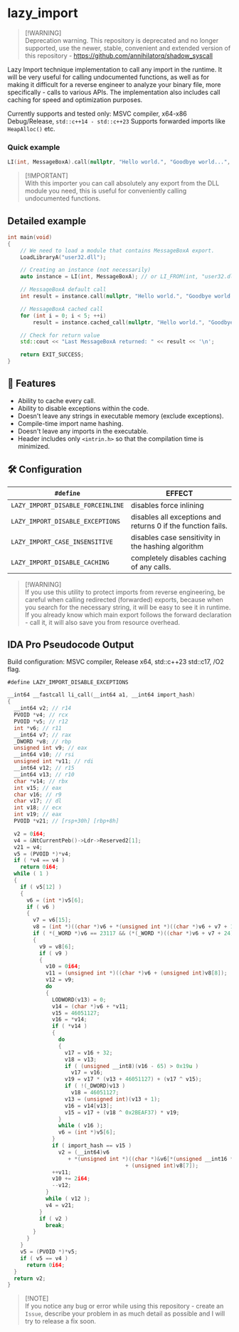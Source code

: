 # lazy_import

> [!WARNING]\
> Deprecation warning. This repository is deprecated and no longer supported, use the newer, stable, convenient and extended version of this repository - https://github.com/annihilatorq/shadow_syscall

Lazy Import technique implementation to call any import in the runtime. It will be very useful for calling undocumented functions, as well as for making it difficult for a reverse engineer to analyze your binary file, more specifically - calls to various APIs.
The implementation also includes call caching for speed and optimization purposes.

Currently supports and tested only: MSVC compiler, x64-x86 Debug/Release, `std::c++14 - std::c++23`
Supports forwarded imports like `HeapAlloc()` etc.

### Quick example
```cpp
LI(int, MessageBoxA).call(nullptr, "Hello world.", "Goodbye world...", MB_OK);
```

> [!IMPORTANT]\
> With this importer you can call absolutely any export from the DLL module you need, this is useful for conveniently calling undocumented functions.

## Detailed example

```cpp
int main(void)
{
    // We need to load a module that contains MessageBoxA export.
    LoadLibraryA("user32.dll");

    // Creating an instance (not necessarily)
    auto instance = LI(int, MessageBoxA); // or LI_FROM(int, "user32.dll", MessageBoxA);

    // MessageBoxA default call
    int result = instance.call(nullptr, "Hello world.", "Goodbye world...", MB_OK);

    // MessageBoxA cached call
    for (int i = 0; i < 5; ++i)
        result = instance.cached_call(nullptr, "Hello world.", "Goodbye world...", MB_OK);

    // Check for return value
    std::cout << "Last MessageBoxA returned: " << result << '\n';

    return EXIT_SUCCESS;
}
```

## 🚀 Features

- Ability to cache every call.
- Ability to disable exceptions within the code.
- Doesn't leave any strings in executable memory (exclude exceptions).
- Compile-time import name hashing.
- Doesn't leave any imports in the executable.
- Header includes only `<intrin.h>` so that the compilation time is minimized.

## 🛠️ Configuration

| `#define`                                 | EFFECT                                                                                  |
| ----------------------------------------- | --------------------------------------------------------------------------------------- |
| `LAZY_IMPORT_DISABLE_FORCEINLINE`         | disables force inlining                                                                 |
| `LAZY_IMPORT_DISABLE_EXCEPTIONS`          | disables all exceptions and returns 0 if the function fails.                            |
| `LAZY_IMPORT_CASE_INSENSITIVE`            | disables case sensitivity in the hashing algorithm                                      |
| `LAZY_IMPORT_DISABLE_CACHING`             | completely disables caching of any calls.                                               |

> [!WARNING]\
> If you use this utility to protect imports from reverse engineering, be careful when calling redirected (forwarded) exports, because when you search for the necessary string, it will be easy to see it in runtime. If you already know which main export follows the forward declaration - call it, it will also save you from resource overhead.

## IDA Pro Pseudocode Output
Build configuration: MSVC compiler, Release x64, std::c++23 std::c17, /O2 flag.

`#define LAZY_IMPORT_DISABLE_EXCEPTIONS`
```c
__int64 __fastcall li_call(__int64 a1, __int64 import_hash)
{
  __int64 v2; // r14
  PVOID *v4; // rcx
  PVOID *v5; // r12
  int *v6; // r11
  __int64 v7; // rax
  _DWORD *v8; // rbp
  unsigned int v9; // eax
  __int64 v10; // rsi
  unsigned int *v11; // rdi
  __int64 v12; // r15
  __int64 v13; // r10
  char *v14; // rbx
  int v15; // eax
  char v16; // r9
  char v17; // dl
  int v18; // ecx
  int v19; // eax
  PVOID *v21; // [rsp+30h] [rbp+8h]

  v2 = 0i64;
  v4 = &NtCurrentPeb()->Ldr->Reserved2[1];
  v21 = v4;
  v5 = (PVOID *)*v4;
  if ( *v4 == v4 )
    return 0i64;
  while ( 1 )
  {
    if ( v5[12] )
    {
      v6 = (int *)v5[6];
      if ( v6 )
      {
        v7 = v6[15];
        v8 = (int *)((char *)v6 + *(unsigned int *)((char *)v6 + v7 + 136));
        if ( *(_WORD *)v6 == 23117 && (*(_WORD *)((char *)v6 + v7 + 24) != 523 || *(int *)((char *)v6 + v7 + 140)) )
        {
          v9 = v8[6];
          if ( v9 )
          {
            v10 = 0i64;
            v11 = (unsigned int *)((char *)v6 + (unsigned int)v8[8]);
            v12 = v9;
            do
            {
              LODWORD(v13) = 0;
              v14 = (char *)v6 + *v11;
              v15 = 46051127;
              v16 = *v14;
              if ( *v14 )
              {
                do
                {
                  v17 = v16 + 32;
                  v18 = v13;
                  if ( (unsigned __int8)(v16 - 65) > 0x19u )
                    v17 = v16;
                  v19 = v17 * (v13 + 46051127) + (v17 ^ v15);
                  if ( !(_DWORD)v13 )
                    v18 = 46051127;
                  v13 = (unsigned int)(v13 + 1);
                  v16 = v14[v13];
                  v15 = v17 + (v18 ^ 0x2BEAF37) * v19;
                }
                while ( v16 );
                v6 = (int *)v5[6];
              }
              if ( import_hash == v15 )
                v2 = (__int64)v6
                   + *(unsigned int *)((char *)&v6[*(unsigned __int16 *)((char *)v6 + v10 + (unsigned int)v8[9])]
                                     + (unsigned int)v8[7]);
              ++v11;
              v10 += 2i64;
              --v12;
            }
            while ( v12 );
            v4 = v21;
          }
          if ( v2 )
            break;
        }
      }
    }
    v5 = (PVOID *)*v5;
    if ( v5 == v4 )
      return 0i64;
  }
  return v2;
}
```

> [!NOTE]\
> If you notice any bug or error while using this repository - create an `Issue`, describe your problem in as much detail as possible and I will try to release a fix soon.

